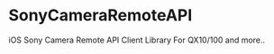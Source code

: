 SonyCameraRemoteAPI
===================

iOS Sony Camera Remote API Client Library For QX10/100 and more..
